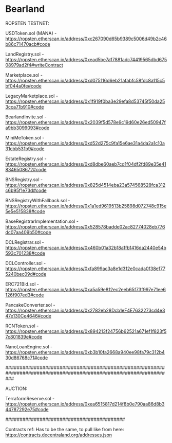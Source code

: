 # Bearland

ROPSTEN TESTNET: 

USDToken.sol (MANA) - https://ropsten.etherscan.io/address/0xc267090d65b9389c5006d49b2c46b86c71470acb#code

LandRegistry.sol - https://ropsten.etherscan.io/address/0xead5be7a17881adc74419565dbd67508979ad2f4#writeContract

Marketplace.sol - https://ropsten.etherscan.io/address/0xd075116d6eb21afabfc58fdc8a115c5bf044a0fe#code

LegacyMarketplace.sol - https://ropsten.etherscan.io/address/0x1f919f0ba3e29efa8d53745f50da253cca71b910#code

BearlandInvite.sol - https://ropsten.etherscan.io/address/0x2039f5d578e9c19d60e26ed50947fa9bb3099093#code

MiniMeToken.sol - https://ropsten.etherscan.io/address/0xd52d275c9fa15e6ae31a4da2a1c10a31cbb531b9#code

EstateRegistry.sol - https://ropsten.etherscan.io/address/0xd8dbe60aeb7cd1f04df2fd89e35e418346508672#code

BNSRegistry.sol - https://ropsten.etherscan.io/address/0x825d4514eba23a574568528fca312c6b95f1e73d#code

BNSRegistryWithFallback.sol - https://ropsten.etherscan.io/address/0x1a1ed9619513b25898d072748c915e5e5e515838#code

BaseRegistrarImplementation.sol - https://ropsten.etherscan.io/address/0x528578badde02ac82774028eb776dc07aa409b50#code

DCLRegistrar.sol - https://ropsten.etherscan.io/address/0x460b01a32b18a1fb1416da2440e54b593c701238#code

DCLController.sol - https://ropsten.etherscan.io/address/0xfa899ac3a8e1d312e0cada0f38e1775240bec09d#code

ERC721Bid.sol - https://ropsten.etherscan.io/address/0xa5a59e812ec2eeb65f73f997e71ee6126f907ed3#code

PancakeConverter.sol - https://ropsten.etherscan.io/address/0x2782eb28Dcb1eF4E7632273cd4e347e130Ce4646#code

RCNToken.sol - https://ropsten.etherscan.io/address/0x894213f24756b62521a671ef1f823f57c801839e#code

NanoLoanEngine.sol - https://ropsten.etherscan.io/address/0xb3b10fa2668a940ee98fa79c312b430d86768c71#code

###################################################################################################################

AUCTION:

TerraformReserve.sol - https://ropsten.etherscan.io/address/0xea6515817d214f8b0e790aa86d8b344787292e75#code


##########################################

Contracts ref:
Has to be the same, to pull like from here: https://contracts.decentraland.org/addresses.json
